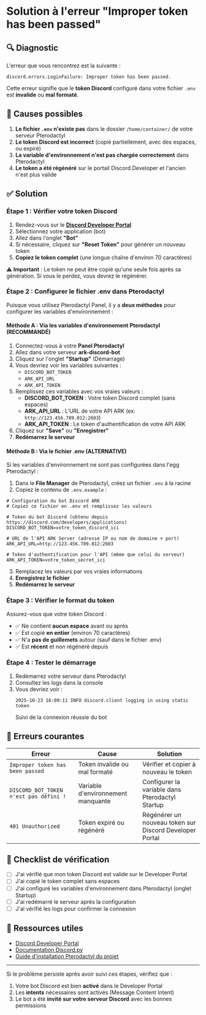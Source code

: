 # Solution à l'erreur "Improper token has been passed"

## 🔍 Diagnostic

L'erreur que vous rencontrez est la suivante :

```
discord.errors.LoginFailure: Improper token has been passed.
```

Cette erreur signifie que le **token Discord** configuré dans votre fichier `.env` est **invalide** ou **mal formaté**.

## 🎯 Causes possibles

1. **Le fichier `.env` n'existe pas** dans le dossier `/home/container/` de votre serveur Pterodactyl
2. **Le token Discord est incorrect** (copié partiellement, avec des espaces, ou expiré)
3. **La variable d'environnement n'est pas chargée correctement** dans Pterodactyl
4. **Le token a été régénéré** sur le portail Discord Developer et l'ancien n'est plus valide

## ✅ Solution

### Étape 1 : Vérifier votre token Discord

1. Rendez-vous sur le **[Discord Developer Portal](https://discord.com/developers/applications)**
2. Sélectionnez votre application (bot)
3. Allez dans l'onglet **"Bot"**
4. Si nécessaire, cliquez sur **"Reset Token"** pour générer un nouveau token
5. **Copiez le token complet** (une longue chaîne d'environ 70 caractères)

⚠️ **Important** : Le token ne peut être copié qu'une seule fois après sa génération. Si vous le perdez, vous devrez le régénérer.

### Étape 2 : Configurer le fichier .env dans Pterodactyl

Puisque vous utilisez Pterodactyl Panel, il y a **deux méthodes** pour configurer les variables d'environnement :

#### Méthode A : Via les variables d'environnement Pterodactyl (RECOMMANDÉ)

1. Connectez-vous à votre **Panel Pterodactyl**
2. Allez dans votre serveur **ark-discord-bot**
3. Cliquez sur l'onglet **"Startup"** (Démarrage)
4. Vous devriez voir les variables suivantes :
   - `DISCORD_BOT_TOKEN`
   - `ARK_API_URL`
   - `ARK_API_TOKEN`
5. Remplissez ces variables avec vos vraies valeurs :
   - **DISCORD_BOT_TOKEN** : Votre token Discord complet (sans espaces)
   - **ARK_API_URL** : L'URL de votre API ARK (ex: `http://123.456.789.012:2603`)
   - **ARK_API_TOKEN** : Le token d'authentification de votre API ARK
6. Cliquez sur **"Save"** ou **"Enregistrer"**
7. **Redémarrez le serveur**

#### Méthode B : Via le fichier .env (ALTERNATIVE)

Si les variables d'environnement ne sont pas configurées dans l'egg Pterodactyl :

1. Dans le **File Manager** de Pterodactyl, créez un fichier `.env` à la racine
2. Copiez le contenu de `.env.example` :

```env
# Configuration du bot Discord ARK
# Copiez ce fichier en .env et remplissez les valeurs

# Token du bot Discord (obtenu depuis https://discord.com/developers/applications)
DISCORD_BOT_TOKEN=votre_token_discord_ici

# URL de l'API ARK Server (adresse IP ou nom de domaine + port)
ARK_API_URL=http://123.456.789.012:2603

# Token d'authentification pour l'API (même que celui du serveur)
ARK_API_TOKEN=votre_token_secret_ici
```

3. Remplacez les valeurs par vos vraies informations
4. **Enregistrez le fichier**
5. **Redémarrez le serveur**

### Étape 3 : Vérifier le format du token

Assurez-vous que votre token Discord :

- ✅ Ne contient **aucun espace** avant ou après
- ✅ Est copié **en entier** (environ 70 caractères)
- ✅ N'a **pas de guillemets** autour (sauf dans le fichier .env)
- ✅ Est **récent** et non régénéré depuis

### Étape 4 : Tester le démarrage

1. Redémarrez votre serveur dans Pterodactyl
2. Consultez les logs dans la console
3. Vous devriez voir :
   ```
   2025-10-23 16:09:11 INFO discord.client logging in using static token
   ```
   Suivi de la connexion réussie du bot

## 🚨 Erreurs courantes

| Erreur | Cause | Solution |
|--------|-------|----------|
| `Improper token has been passed` | Token invalide ou mal formaté | Vérifier et copier à nouveau le token |
| `DISCORD_BOT_TOKEN n'est pas défini !` | Variable d'environnement manquante | Configurer la variable dans Pterodactyl Startup |
| `401 Unauthorized` | Token expiré ou régénéré | Régénérer un nouveau token sur Discord Developer Portal |

## 📝 Checklist de vérification

- [ ] J'ai vérifié que mon token Discord est valide sur le Developer Portal
- [ ] J'ai copié le token complet sans espaces
- [ ] J'ai configuré les variables d'environnement dans Pterodactyl (onglet Startup)
- [ ] J'ai redémarré le serveur après la configuration
- [ ] J'ai vérifié les logs pour confirmer la connexion

## 🔗 Ressources utiles

- [Discord Developer Portal](https://discord.com/developers/applications)
- [Documentation Discord.py](https://discordpy.readthedocs.io/)
- [Guide d'installation Pterodactyl du projet](pterodactyl/INSTALLATION_PTERODACTYL.md)

---

Si le problème persiste après avoir suivi ces étapes, vérifiez que :
1. Votre bot Discord est bien **activé** dans le Developer Portal
2. Les **intents** nécessaires sont activés (Message Content Intent)
3. Le bot a été **invité sur votre serveur Discord** avec les bonnes permissions

